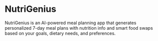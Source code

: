 # NutriGenius
NutriGenius is an AI-powered meal planning app that generates personalized 7-day meal plans with nutrition info and smart food swaps based on your goals, dietary needs, and preferences.
